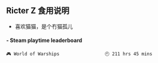 ## Ricter Z 食用说明
- 喜欢猫猫，是个冇猫孤儿

<!-- steam-box start -->
#### - Steam playtime leaderboard
```text
🎮 World of Warships                 🕘 211 hrs 45 mins
```
<!-- Powered by https://github.com/YouEclipse/steam-box . -->
<!-- steam-box end -->
